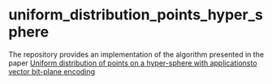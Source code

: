 # uniform_distribution_points_hyper_sphere
The repository provides an implementation of the algorithm presented in the paper [Uniform distribution of points on a hyper-sphere with applicationsto vector bit-plane encoding](https://www.researchgate.net/publication/3359197_Uniform_distribution_of_points_on_a_hyper-sphere_with_applicationsto_vector_bit-plane_encoding)
